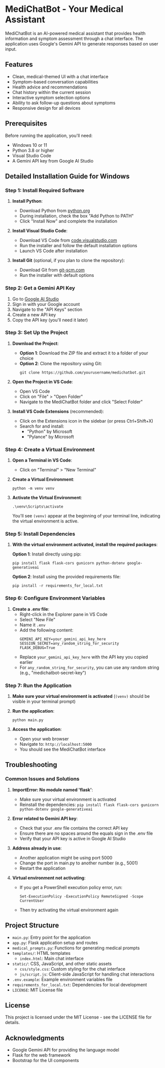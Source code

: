 # MediChatBot - Your Medical Assistant

MediChatBot is an AI-powered medical assistant that provides health information and symptom assessment through a chat interface. The application uses Google's Gemini API to generate responses based on user input.

## Features

- Clean, medical-themed UI with a chat interface
- Symptom-based conversation capabilities
- Health advice and recommendations
- Chat history within the current session
- Interactive symptom selection options
- Ability to ask follow-up questions about symptoms
- Responsive design for all devices

## Prerequisites

Before running the application, you'll need:

- Windows 10 or 11
- Python 3.8 or higher
- Visual Studio Code
- A Gemini API key from Google AI Studio

## Detailed Installation Guide for Windows

### Step 1: Install Required Software

1. **Install Python**:
   - Download Python from [python.org](https://www.python.org/downloads/)
   - During installation, check the box "Add Python to PATH"
   - Click "Install Now" and complete the installation

2. **Install Visual Studio Code**:
   - Download VS Code from [code.visualstudio.com](https://code.visualstudio.com/download)
   - Run the installer and follow the default installation options
   - Launch VS Code after installation

3. **Install Git** (optional, if you plan to clone the repository):
   - Download Git from [git-scm.com](https://git-scm.com/download/win)
   - Run the installer with default options

### Step 2: Get a Gemini API Key

1. Go to [Google AI Studio](https://ai.google.dev/)
2. Sign in with your Google account
3. Navigate to the "API Keys" section
4. Create a new API key
5. Copy the API key (you'll need it later)

### Step 3: Set Up the Project

1. **Download the Project**:
   - **Option 1**: Download the ZIP file and extract it to a folder of your choice
   - **Option 2**: Clone the repository using Git:
     ```
     git clone https://github.com/yourusername/medichatbot.git
     ```

2. **Open the Project in VS Code**:
   - Open VS Code
   - Click on "File" > "Open Folder"
   - Navigate to the MediChatBot folder and click "Select Folder"

3. **Install VS Code Extensions** (recommended):
   - Click on the Extensions icon in the sidebar (or press Ctrl+Shift+X)
   - Search for and install:
     - "Python" by Microsoft
     - "Pylance" by Microsoft

### Step 4: Create a Virtual Environment

1. **Open a Terminal in VS Code**:
   - Click on "Terminal" > "New Terminal"

2. **Create a Virtual Environment**:
   ```
   python -m venv venv
   ```

3. **Activate the Virtual Environment**:
   ```
   .\venv\Scripts\activate
   ```
   
   You'll see `(venv)` appear at the beginning of your terminal line, indicating the virtual environment is active.

### Step 5: Install Dependencies

1. **With the virtual environment activated, install the required packages**:
   
   **Option 1**: Install directly using pip:
   ```
   pip install flask flask-cors gunicorn python-dotenv google-generativeai
   ```
   
   **Option 2**: Install using the provided requirements file:
   ```
   pip install -r requirements_for_local.txt
   ```

### Step 6: Configure Environment Variables

1. **Create a .env file**:
   - Right-click in the Explorer pane in VS Code
   - Select "New File"
   - Name it `.env`
   - Add the following content:
     ```
     GEMINI_API_KEY=your_gemini_api_key_here
     SESSION_SECRET=any_random_string_for_security
     FLASK_DEBUG=True
     ```
   - Replace `your_gemini_api_key_here` with the API key you copied earlier
   - For `any_random_string_for_security`, you can use any random string (e.g., "medichatbot-secret-key")

### Step 7: Run the Application

1. **Make sure your virtual environment is activated** (`(venv)` should be visible in your terminal prompt)

2. **Run the application**:
   ```
   python main.py
   ```

3. **Access the application**:
   - Open your web browser
   - Navigate to: `http://localhost:5000`
   - You should see the MediChatBot interface

## Troubleshooting

### Common Issues and Solutions

1. **ImportError: No module named 'flask'**:
   - Make sure your virtual environment is activated
   - Reinstall the dependencies: `pip install flask flask-cors gunicorn python-dotenv google-generativeai`

2. **Error related to Gemini API key**:
   - Check that your .env file contains the correct API key
   - Ensure there are no spaces around the equals sign in the .env file
   - Verify that your API key is active in Google AI Studio

3. **Address already in use**:
   - Another application might be using port 5000
   - Change the port in main.py to another number (e.g., 5001)
   - Restart the application

4. **Virtual environment not activating**:
   - If you get a PowerShell execution policy error, run:
     ```
     Set-ExecutionPolicy -ExecutionPolicy RemoteSigned -Scope CurrentUser
     ```
   - Then try activating the virtual environment again

## Project Structure

- `main.py`: Entry point for the application
- `app.py`: Flask application setup and routes
- `medical_prompts.py`: Functions for generating medical prompts
- `templates/`: HTML templates
  - `index.html`: Main chat interface
- `static/`: CSS, JavaScript, and other static assets
  - `css/style.css`: Custom styling for the chat interface
  - `js/script.js`: Client-side JavaScript for handling chat interactions
- `.env.example`: Example environment variables file
- `requirements_for_local.txt`: Dependencies for local development
- `LICENSE`: MIT License file

## License

This project is licensed under the MIT License - see the LICENSE file for details.

## Acknowledgments

- Google Gemini API for providing the language model
- Flask for the web framework
- Bootstrap for the UI components
     
